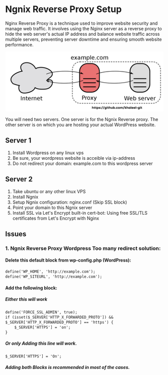 # Ngnix Reverse Proxy Setup
Nginx Reverse Proxy is a technique used to improve website security and manage web traffic. It involves using the Nginx server as a reverse proxy to hide the web server's actual IP address and balance website traffic across multiple servers, preventing server downtime and ensuring smooth website performance. 

![My Image](images/Reverse_proxy_hide_origin_server.png)

You will need two servers. One server is for the Ngnix Reverse proxy. The other server is on which you are hosting your actual WordPress website.

## Server 1
1. Install Wordpress on any linux vps
2. Be sure, your wordpress website is acceible via ip-address
3. Do not redirect your domain: example.com to this wordpress server

## Server 2
1. Take ubuntu or any other linux VPS
2. Install Ngnix
3. Setup Ngnix configuration: nginx.conf (Skip SSL block)
4. Point your domain to this Ngnix server
5. Install SSL via Let's Encrypt built-in cert-bot: Using free SSL/TLS certificates from Let's Encrypt with Nginx

## Issues
### 1. Ngnix Reverse Proxy Wordpress Too many redirect solution:
####  Delete this default block from wp-config.php (WordPress):
```
define('WP_HOME', 'http://example.com');
define('WP_SITEURL', 'http://example.com');
```
#### Add the following block:
##### Either this will work
```
define('FORCE_SSL_ADMIN', true);
if (isset($_SERVER['HTTP_X_FORWARDED_PROTO']) && $_SERVER['HTTP_X_FORWARDED_PROTO'] == 'https') {
    $_SERVER['HTTPS'] = 'on';
}
```
##### Or only Adding this line will work. 
```
$_SERVER['HTTPS'] = 'On';
```
##### Adding both Blocks is recommended in most of the cases.
